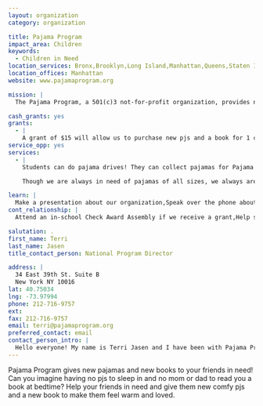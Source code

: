 ```yaml
---
layout: organization
category: organization

title: Pajama Program
impact_area: Children
keywords: 
  - Children in Need
location_services: Bronx,Brooklyn,Long Island,Manhattan,Queens,Staten Island,Greater New York,Outside NYC
location_offices: Manhattan
website: www.pajamaprogram.org

mission: |
  The Pajama Program, a 501(c)3 not-for-profit organization, provides new, warm pajamas and books to needy children in the United States, and around the world, many who are waiting and hoping to be adopted. These are youngsters who may not know the comforts of a mother or father to tuck them into a cozy bed and read them a bedtime story. Too many have been abandoned, most deprived of any love at all.  Our mission is to provide a loving environment for children who have lived through a great deal of hurt in their young lives to give them hope for a better tomorrow. The program identifies key institutions in major cities in the U.S. and other countries where children are living temporarily as they wait and hope for adoption.

cash_grants: yes
grants: 
  - |
    A grant of $15 will allow us to purchase new pjs and a book for 1 child, and $125 helps us to buy books and pajamas for 10 children!
service_opp: yes
services: 
  - |
    Students can do pajama drives! They can collect pajamas for Pajama Program and we will send them out to their friends in need in NYC and beyond.

    Though we are always in need of pajamas of all sizes, we always are lacking in teen sizes for these are kids that are unfortunately overlooked. In children sizes 14 and up and ALL adult sizes. Thank you so much from the bottom of our hearts!!!

learn: |
  Make a presentation about our organization,Speak over the phone about our work
cont_relationship: |
  Attend an in-school Check Award Assembly if we receive a grant,Help students tell local newspapers and media about their grant and/or project with us

salutation: .
first_name: Terri
last_name: Jasen
title_contact_person: National Program Director

address: |
  34 East 39th St. Suite B  
  New York NY 10016
lat: 40.75034
lng: -73.97994
phone: 212-716-9757
ext: 
fax: 212-716-9757
email: terri@pajamaprogram.org
preferred_contact: email
contact_person_intro: |
  Hello everyone! My name is Terri Jasen and I have been with Pajama Program for 7 years now and have been working with Common Cents schools for 5 years. I love how the kids are so generous with their time and hearts to help their friends in need. We serve so many needy children and our work never ends, but with the help from kids like you, it brings a smile to our faces and makes us work even harder to collect more pjs and books. Thank you  so much everyone for everything you do!!!
---
```

Pajama Program gives new pajamas and new books to your friends in need! Can you imagine having no pjs to sleep in and no mom or dad to read you a book at bedtime? Help your friends in need and give them new comfy pjs and a new book to make them feel warm and loved.